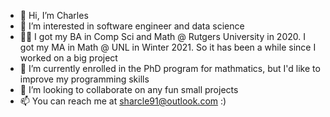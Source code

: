 - 👋 Hi, I’m Charles
- 👀 I’m interested in software engineer and data science
- 😵‍💫 I got my BA in Comp Sci and Math @ Rutgers University in 2020. I got my MA in Math @ UNL in Winter 2021. So it has been a while since I worked on a big project
- 🌱 I’m currently enrolled in the PhD program for mathmatics, but I'd like to improve my programming skills
- 💞️ I’m looking to collaborate on any fun small projects
- 📫 You can reach me at sharcle91@outlook.com :)

<!---
Sharcle9/Sharcle9 is a ✨ special ✨ repository because its `README.md` (this file) appears on your GitHub profile.
You can click the Preview link to take a look at your changes.
--->
